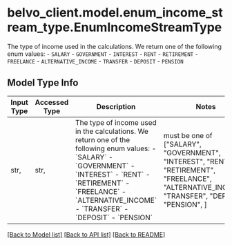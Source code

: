 # belvo_client.model.enum_income_stream_type.EnumIncomeStreamType

The type of income used in the calculations.  We return one of the following enum values:    - `SALARY`   - `GOVERNMENT`   - `INTEREST`   - `RENT`   - `RETIREMENT`   - `FREELANCE`   - `ALTERNATIVE_INCOME`   - `TRANSFER`   - `DEPOSIT`   - `PENSION` 

## Model Type Info
Input Type | Accessed Type | Description | Notes
------------ | ------------- | ------------- | -------------
str,  | str,  | The type of income used in the calculations.  We return one of the following enum values:    - &#x60;SALARY&#x60;   - &#x60;GOVERNMENT&#x60;   - &#x60;INTEREST&#x60;   - &#x60;RENT&#x60;   - &#x60;RETIREMENT&#x60;   - &#x60;FREELANCE&#x60;   - &#x60;ALTERNATIVE_INCOME&#x60;   - &#x60;TRANSFER&#x60;   - &#x60;DEPOSIT&#x60;   - &#x60;PENSION&#x60;  | must be one of ["SALARY", "GOVERNMENT", "INTEREST", "RENT", "RETIREMENT", "FREELANCE", "ALTERNATIVE_INCOME", "TRANSFER", "DEPOSIT", "PENSION", ] 

[[Back to Model list]](../../README.md#documentation-for-models) [[Back to API list]](../../README.md#documentation-for-api-endpoints) [[Back to README]](../../README.md)

